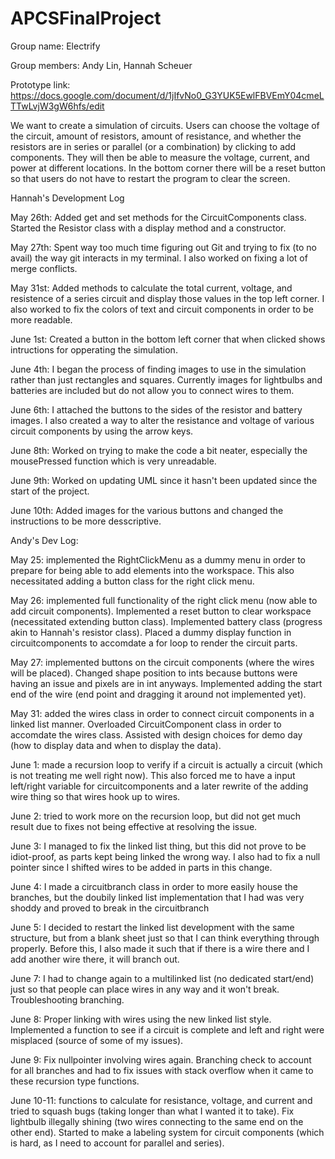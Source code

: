 # APCSFinalProject

Group name: Electrify

Group members: Andy Lin, Hannah Scheuer

Prototype link: https://docs.google.com/document/d/1jIfvNo0_G3YUK5EwlFBVEmY04cmeLTTwLvjW3gW6hfs/edit

We want to create a simulation of circuits. Users can choose the voltage of the circuit, amount of resistors, amount of resistance, and whether the resistors are in series or parallel (or a combination) by clicking to add components. They will then be able to measure the voltage, current, and power at different locations. In the bottom corner there will be a reset button so that users do not have to restart the program to clear the screen.


Hannah's Development Log

May 26th: Added get and set methods for the CircuitComponents class. Started the Resistor class with a display method and a constructor.

May 27th: Spent way too much time figuring out Git and trying to fix (to no avail) the way git interacts in my terminal. I also worked on fixing a lot of merge conflicts. 

May 31st: Added methods to calculate the total current, voltage, and resistence of a series circuit and display those values in the top left corner. I also worked to fix the colors of text and circuit components in order to be more readable.

June 1st: Created a button in the bottom left corner that when clicked shows intructions for opperating the simulation.

June 4th: I began the process of finding images to use in the simulation rather than just rectangles and squares. Currently images for lightbulbs and batteries are included but do not allow you to connect wires to them.

June 6th: I attached the buttons to the sides of the resistor and battery images. I also created a way to alter the resistance and voltage of various circuit components by using the arrow keys.

June 8th: Worked on trying to make the code a bit neater, especially the mousePressed function which is very unreadable.

June 9th: Worked on updating UML since it hasn't been updated since the start of the project.

June 10th: Added images for the various buttons and changed the instructions to be more desscriptive.

Andy's Dev Log:

May 25: implemented the RightClickMenu as a dummy menu in order to prepare for being able to add elements into the workspace. This also necessitated adding a button class for the right click menu.

May 26: implemented full functionality of the right click menu (now able to add circuit components). Implemented a reset button to clear workspace (necessitated extending button class). Implemented battery class (progress akin to Hannah's resistor class). Placed a dummy display function in circuitcomponents to accomdate a for loop to render the circuit parts.

May 27: implemented buttons on the circuit components (where the wires will be placed). Changed shape position to ints because buttons were having an issue and pixels are in int anyways. Implemented adding the start end of the wire (end point and dragging it around not implemented yet).

May 31: added the wires class in order to connect circuit components in a linked list manner. Overloaded CircuitComponent class in order to accomdate the wires class. Assisted with design choices for demo day (how to display data and when to display the data).

June 1: made a recursion loop to verify if a circuit is actually a circuit (which is not treating me well right now). This also forced me to have a input left/right variable for circuitcomponents and a later rewrite of the adding wire thing so that wires hook up to wires.

June 2: tried to work more on the recursion loop, but did not get much result due to fixes not being effective at resolving the issue.

June 3: I managed to fix the linked list thing, but this did not prove to be idiot-proof, as parts kept being linked the wrong way. I also had to fix a null pointer since I shifted wires to be added in parts in this change.

June 4: I made a circuitbranch class in order to more easily house the branches, but the doubily linked list implementation that I had was very shoddy and proved to break in the circuitbranch

June 5: I decided to restart the linked list development with the same structure, but from a blank sheet just so that I can think everything through properly. Before this, I also made it such that if there is a wire there and I add another wire there, it will branch out.

June 7: I had to change again to a multilinked list (no dedicated start/end) just so that people can place wires in any way and it won't break. Troubleshooting branching.

June 8: Proper linking with wires using the new linked list style. Implemented a function to see if a circuit is complete and left and right were misplaced (source of some of my issues).

June 9: Fix nullpointer involving wires again. Branching check to account for all branches and had to fix issues with stack overflow when it came to these recursion type functions.

June 10-11: functions to calculate for resistance, voltage, and current and tried to squash bugs (taking longer than what I wanted it to take). Fix lightbulb illegally shining (two wires connecting to the same end on the other end). Started to make a labeling system for circuit components (which is hard, as I need to account for parallel and series).